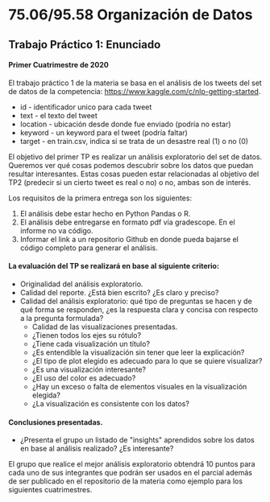 # 75.06/95.58 Organización de Datos
## Trabajo Práctico 1: Enunciado
#### Primer Cuatrimestre de 2020

El trabajo práctico 1 de la materia se basa en el análisis de los tweets del set de datos de la competencia: https://www.kaggle.com/c/nlp-getting-started.  

* id - identificador unico para cada  tweet
* text - el texto del tweet
* location - ubicación desde donde fue enviado (podría no estar)
* keyword - un keyword para el tweet  (podría faltar)
* target - en train.csv, indica si se trata de un desastre real  (1) o no (0)

 
El objetivo del primer TP es realizar un análisis exploratorio del set de datos. Queremos ver qué cosas podemos descubrir sobre los datos que puedan resultar interesantes. Estas cosas pueden estar relacionadas al objetivo del TP2 (predecir si un cierto tweet es real o no) o no, ambas son de interés.

Los requisitos de la primera entrega son los siguientes:

1. El análisis debe estar hecho en Python Pandas o R.
2. El análisis debe entregarse en formato pdf vía gradescope. En el informe no va código.
3. Informar el link a un repositorio Github en donde pueda bajarse el código completo para generar el análisis.

#### La evaluación del TP se realizará en base al siguiente criterio:

- Originalidad del análisis exploratorio. 
- Calidad del reporte. ¿Está bien escrito? ¿Es claro y preciso? 
- Calidad del análisis exploratorio: qué tipo de preguntas se hacen y de qué forma se responden, ¿es la respuesta clara y concisa con respecto a la pregunta formulada? 
    - Calidad de las visualizaciones presentadas.
    - ¿Tienen todos los ejes su rótulo?
    - ¿Tiene cada visualización un título?
    - ¿Es entendible la visualización sin tener que leer la explicación?
    - ¿El tipo de plot elegido es adecuado para lo que se quiere visualizar?
    - ¿Es una visualización interesante?
    - ¿El uso del color es adecuado?
    - ¿Hay un exceso o falta de elementos visuales en la visualización elegida?
    - ¿La visualización es consistente con los datos?
#### Conclusiones presentadas.
- ¿Presenta el grupo un listado de "insights" aprendidos sobre los datos en base al análisis realizado? ¿Es interesante?

El grupo que realice el mejor análisis exploratorio obtendrá 10 puntos para cada uno de sus integrantes que podrán ser usados en el parcial además de ser publicado en el repositorio de la materia como ejemplo para los siguientes cuatrimestres. 
